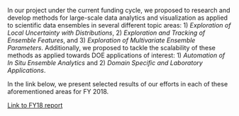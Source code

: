 In our project under the current funding cycle, we proposed to research and
develop methods for large-scale data analytics and visualization as applied to
scientific data ensembles in several different topic areas: 1) *Exploration of
Local Uncertainty with Distributions*, 2) *Exploration and Tracking of Ensemble
Features*, and 3) *Exploration of Multivariate Ensemble Parameters*.
Additionally, we proposed to tackle the scalability of these methods as applied
towards DOE applications of interest: 1) *Automation of In Situ Ensemble
Analytics* and 2) *Domain Specific and Laboratory Applications*. 

In the link below, we present selected results of our efforts in each of these
aforementioned areas for FY 2018.

[Link to FY18 report](files/2019-07-29/report.pdf)
